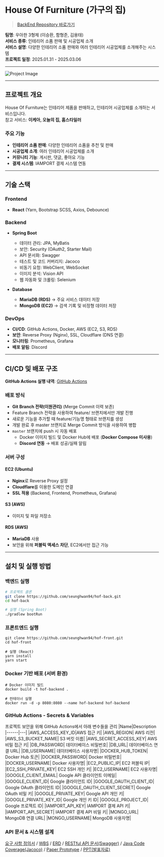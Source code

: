 # House Of Furniture (가구의 집)  
> [BackEnd Repository 바로가기](https://github.com/seunghwan94/hof-back)

**팀명**: 우아한 3형제 (이승환, 함형준, 김용태)  
**서비스 종류**: 인테리어 소품 판매 및 시공업체 소개  
**서비스 설명**: 다양한 인테리어 소품 판매와 여러 인테리어 시공업체를 소개해주는 시스템  
**프로젝트 일정**: 2025.01.31 - 2025.03.06  

---

![Project Image](https://github.com/user-attachments/assets/ebc1c1b9-b5dd-498d-a3ca-e9e7c1213475)

---

## 프로젝트 개요  
House Of Furniture는 인테리어 제품을 판매하고, 인테리어 시공업체를 소개하는 서비스입니다.  
참고 서비스: **이케아, 오늘의 집, 홈스타일러**  

### **주요 기능**  
- **인테리어 소품 판매**: 다양한 인테리어 소품을 추천 및 판매  
- **시공업체 소개**: 여러 인테리어 시공업체를 소개  
- **커뮤니티 기능**: 게시판, 댓글, 좋아요 기능  
- **결제 시스템**: IAMPORT 결제 시스템 연동  

---

## 기술 스택  

### **Frontend**  
- **React** (Yarn, Bootstrap SCSS, Axios, Debounce)  

### **Backend**  
- **Spring Boot**  
  - 데이터 관리: JPA, MyBatis  
  - 보안: Security (OAuth2, Starter Mail)  
  - API 문서화: Swagger  
  - 테스트 및 코드 커버리지: Jacoco  
  - 비동기 요청: WebClient, WebSocket  
  - 이미지 분석: Vision API  
  - 웹 자동화 및 크롤링: Selenium  

- **Database**  
  - **MariaDB (RDS)** → 주요 서비스 데이터 저장  
  - **MongoDB (EC2)** → 검색 기록 및 비정형 데이터 저장  

### **DevOps**  
- **CI/CD**: GitHub Actions, Docker, AWS (EC2, S3, RDS)  
- **보안**: Reverse Proxy (Nginx), SSL, Cloudflare (DNS 연결)  
- **모니터링**: Prometheus, Grafana  
- **배포 알림**: Discord  

---

## CI/CD 및 배포 구조  

**GitHub Actions 실행 내역**: [GitHub Actions](https://github.com/seunghwan94/hof-back/actions)  

### **배포 방식**  
- **Git Branch 전략(이원관리)** (Merge Commit 이력 보존)
- Feature Branch 전략을 사용하여 feature/ 브랜치에서만 개발 진행
- 새로운 기능을 추가할 때 feature/기능명 형태로 브랜치를 생성
- 개발 완료 후 master 브랜치로 Merge Commit 방식을 사용하여 병합
- `master` 브랜치에 push 시 자동 배포  
  - Docker 이미지 빌드 및 Docker Hub에 배포 (**Docker Compose 미사용**)  
  - **Discord 연동** → 배포 성공/실패 알림  

### **서버 구성**  
#### **EC2 (Ubuntu)**
- **Nginx**로 Reverse Proxy 설정  
- **Cloudflare**를 이용한 도메인 연결  
- **SSL 적용** (Backend, Frontend, Prometheus, Grafana)  

#### **S3 (AWS)**
- 이미지 및 파일 저장소  

#### **RDS (AWS)**
- **MariaDB** 사용  
- 보안을 위해 **퍼블릭 액세스 차단**, EC2에서만 접근 가능  

---

## **설치 및 실행 방법**  

### **백엔드 실행**  
```bash
# 프로젝트 클론
git clone https://github.com/seunghwan94/hof-back.git
cd hof-back

# 실행 (Spring Boot)
./gradlew bootRun
```

### **프론트엔드 실행**
```
git clone https://github.com/seunghwan94/hof-front.git
cd hof-front

# 실행 (React)
yarn install
yarn start
```

### **Docker 기반 배포 (서버 환경)**
```
# Docker 이미지 빌드
docker build -t hof-backend .

# 컨테이너 실행
docker run -d -p 8080:8080 --name hof-backend hof-backend
```

### **GitHub Actions - Secrets & Variables**
프로젝트 보안을 위해 GitHub Actions에서 아래 변수들을 관리
|Name|Description
|------|---|
|AWS_ACCESS_KEY_ID|AWS 접근 키|
|AWS_REGION|	AWS 리전|
|AWS_S3_BUCKET_NAME|	S3 버킷 이름|
|AWS_SECRET_ACCESS_KEY|	AWS 비밀 접근 키|
|DB_PASSWORD|	데이터베이스 비밀번호|
|DB_URL|	데이터베이스 연결 URL|
|DB_USERNAME|	데이터베이스 사용자명|
|DOCKER_HUB_TOKEN|	Docker Hub 토큰|
|DOCKER_PASSWORD|	Docker 비밀번호|
|DOCKER_USERNAME|	Docker 사용자명|
|EC2_PUBLIC_IP|	EC2 퍼블릭 IP|
|EC2_SSH_PRIVATE_KEY|	EC2 SSH 개인 키|
|EC2_USERNAME|	EC2 사용자명|
|GOOGLE_CLIENT_EMAIL|	Google API 클라이언트 이메일|
|GOOGLE_CLIENT_ID|	Google 클라이언트 ID|
|GOOGLE_OAUTH_CLIENT_ID|	Google OAuth 클라이언트 ID|
|GOOGLE_OAUTH_CLIENT_SECRET|	Google OAuth 비밀 키|
|GOOGLE_PRIVATE_KEY|	Google API 개인 키|
|GOOGLE_PRIVATE_KEY_ID|	Google 개인 키 ID|
|GOOGLE_PROJECT_ID|	Google 프로젝트 ID|
|IAMPORT_API_KEY|	IAMPORT 결제 API 키|
|IAMPORT_API_SECRET|	IAMPORT 결제 API 비밀 키|
|MONGO_URL|	MongoDB 연결 URL|
|MONGO_USERNAME|	MongoDB 사용자명|

### **API 문서 & 시스템 설계**
[요구 사항 정의서](https://hof-bucket.s3.ap-northeast-2.amazonaws.com/assets/%EC%A0%95%EC%9D%98%EC%84%9C.xlsx) / 
[WBS](https://hof-bucket.s3.ap-northeast-2.amazonaws.com/assets/WBS.xlsx) / 
[ERD](https://hof-bucket.s3.ap-northeast-2.amazonaws.com/assets/ERD.xlsx) /
[RESTful API 문서(Swagger)](http://hof.lshwan.com/api/v1/swagger-ui/index.html) /
[Java Code Coverage(Jacoco)](https://hof.lshwan.com/jacoco/index.html) / 
[Paper Prototype]() /
[PPT(발표자료)]()
